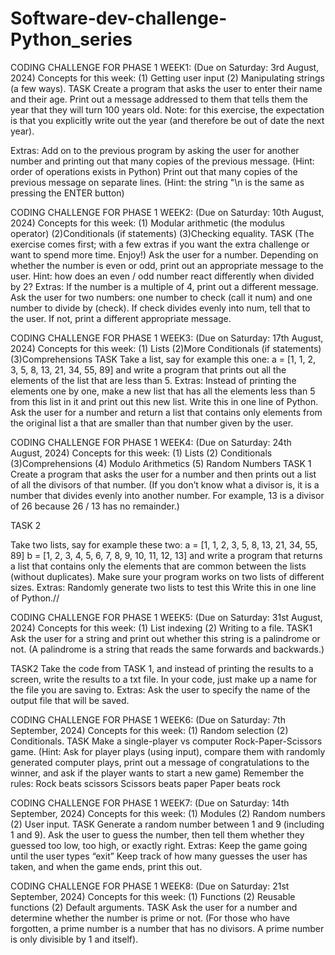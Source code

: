 # Software-dev-challenge-Python_series
CODING CHALLENGE FOR PHASE 1
WEEK1: (Due on Saturday: 3rd August, 2024)
Concepts for this week:	(1) Getting user input	 (2) Manipulating strings (a few ways).
TASK
Create a program that asks the user to enter their name and their age. Print out a message addressed to them that tells them the year that they will turn 100 years old. Note: for this exercise, the expectation is that you explicitly write out the year (and therefore be out of date the next year).

Extras:
Add on to the previous program by asking the user for another number and printing out that many copies of the previous message. (Hint: order of operations exists in Python)
Print out that many copies of the previous message on separate lines. (Hint: the string "\n is the same as pressing the ENTER button)


CODING CHALLENGE FOR PHASE 1
WEEK2: (Due on Saturday: 10th August, 2024)
Concepts for this week:		(1) Modular arithmetic (the modulus operator) (2)Conditionals (if statements) (3)Checking equality.
TASK
(The exercise comes first; with a few extras if you want the extra challenge or want to spend more time. Enjoy!)
Ask the user for a number. Depending on whether the number is even or odd, print out an appropriate message to the user. Hint: how does an even / odd number react differently when divided by 2?
Extras:
If the number is a multiple of 4, print out a different message.
Ask the user for two numbers: one number to check (call it num) and one number to divide by (check). If check divides evenly into num, tell that to the user. If not, print a different appropriate message.


CODING CHALLENGE FOR PHASE 1
WEEK3: (Due on Saturday: 17th August, 2024)
Concepts for this week:	    (1) Lists (2)More Conditionals (if statements) (3)Comprehensions
TASK
Take a list, say for example this one:
 a = [1, 1, 2, 3, 5, 8, 13, 21, 34, 55, 89]
and write a program that prints out all the elements of the list that are less than 5.
Extras:
Instead of printing the elements one by one, make a new list that has all the elements less than 5 from this list in it and print out this new list.
Write this in one line of Python.
Ask the user for a number and return a list that contains only elements from the original list a that are smaller than that number given by the user.


CODING CHALLENGE FOR PHASE 1
WEEK4: (Due on Saturday: 24th August, 2024)
Concepts for this week:	    (1) Lists (2) Conditionals (3)Comprehensions 
				(4) Modulo Arithmetics (5) Random Numbers
TASK 1
Create a program that asks the user for a number and then prints out a list of all the divisors of that number. (If you don’t know what a divisor is, it is a number that divides evenly into another number. For example, 13 is a divisor of 26 because 26 / 13 has no remainder.)

TASK 2

Take two lists, say for example these two:
 a = [1, 1, 2, 3, 5, 8, 13, 21, 34, 55, 89]
  b = [1, 2, 3, 4, 5, 6, 7, 8, 9, 10, 11, 12, 13]
and write a program that returns a list that contains only the elements that are common between the lists (without duplicates). Make sure your program works on two lists of different sizes.
Extras:
Randomly generate two lists to test this
Write this in one line of Python.//


CODING CHALLENGE FOR PHASE 1
WEEK5: (Due on Saturday: 31st August, 2024)
Concepts for this week:	(1) List indexing	 (2) Writing to a file.
TASK1
Ask the user for a string and print out whether this string is a palindrome or not. (A palindrome is a string that reads the same forwards and backwards.)

TASK2
Take the code from TASK 1, and instead of printing the results to a screen, write the results to a txt file. In your code, just make up a name for the file you are saving to.
Extras:
Ask the user to specify the name of the output file that will be saved.


CODING CHALLENGE FOR PHASE 1
WEEK6: (Due on Saturday: 7th September, 2024)
Concepts for this week:	(1) Random selection	 (2) Conditionals.
TASK
Make a single-player vs computer Rock-Paper-Scissors game. (Hint: Ask for player plays (using input), compare them with randomly generated computer plays, print out a message of congratulations to the winner, and ask if the player wants to start a new game)
Remember the rules:
Rock beats scissors
Scissors beats paper
Paper beats rock


CODING CHALLENGE FOR PHASE 1
WEEK7: (Due on Saturday: 14th September, 2024)
Concepts for this week:	(1) Modules	 (2) Random numbers (2) User input.
TASK
Generate a random number between 1 and 9 (including 1 and 9). Ask the user to guess the number, then tell them whether they guessed too low, too high, or exactly right. 
Extras:
Keep the game going until the user types “exit”
Keep track of how many guesses the user has taken, and when the game ends, print this out.


CODING CHALLENGE FOR PHASE 1
WEEK8: (Due on Saturday: 21st September, 2024)
Concepts for this week:	(1) Functions	 (2) Reusable functions (2) Default arguments.
TASK
Ask the user for a number and determine whether the number is prime or not. (For those who have forgotten, a prime number is a number that has no divisors. A prime number is only divisible by 1 and itself). 

